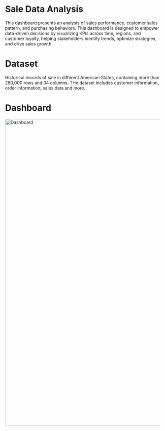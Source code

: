 # Sale Data Analysis

This dashboard presents an analysis of sales performance, customer sales pattern, and purchasing behaviors. This dashboard is designed to empower data-driven decisions by visualizing KPIs across time, regions, and customer loyalty, helping stakeholders identify trends, optimize strategies, and drive sales growth.

# Dataset

Historical records of sale in different American States, containing more than 280,000 rows and 34 columns. THe dataset includes customer information, order information, sales data and more.

# Dashboard

<img width="993" alt="Dashboard" src="https://github.com/user-attachments/assets/c5dfdfe0-737f-4c40-964d-97736922d8ac" />
